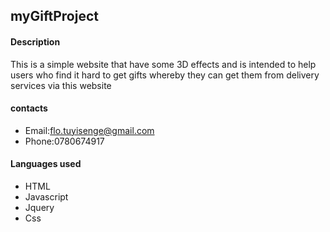 ## myGiftProject
#### Description
This is a simple website that have some 3D effects and is intended to help users who find it hard to get gifts whereby they can get them from delivery services via this website
#### contacts
* Email:flo.tuyisenge@gmail.com
* Phone:0780674917
#### Languages used
* HTML
* Javascript
* Jquery
* Css
